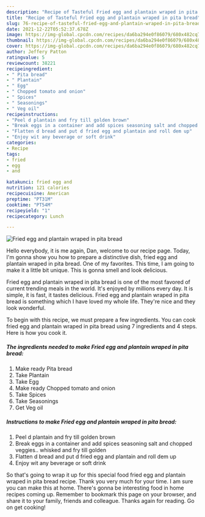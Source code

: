 ```yaml
---
description: "Recipe of Tasteful Fried egg and plantain wraped in pita bread"
title: "Recipe of Tasteful Fried egg and plantain wraped in pita bread"
slug: 76-recipe-of-tasteful-fried-egg-and-plantain-wraped-in-pita-bread
date: 2021-12-22T05:52:37.678Z
image: https://img-global.cpcdn.com/recipes/da6ba294e0f86079/680x482cq70/fried-egg-and-plantain-wraped-in-pita-bread-recipe-main-photo.jpg
thumbnail: https://img-global.cpcdn.com/recipes/da6ba294e0f86079/680x482cq70/fried-egg-and-plantain-wraped-in-pita-bread-recipe-main-photo.jpg
cover: https://img-global.cpcdn.com/recipes/da6ba294e0f86079/680x482cq70/fried-egg-and-plantain-wraped-in-pita-bread-recipe-main-photo.jpg
author: Jeffery Patton
ratingvalue: 5
reviewcount: 38221
recipeingredient:
- " Pita bread"
- " Plantain"
- " Egg"
- " Chopped tomato and onion"
- " Spices"
- " Seasonings"
- " Veg oil"
recipeinstructions:
- "Peel d plantain and fry till golden brown"
- "Break eggs in a container and add spices seasoning salt and chopped veggies.. whisked and fry till golden"
- "Flatten d bread and put d fried egg and plantain and roll dem up"
- "Enjoy wit any beverage or soft drink"
categories:
- Recipe
tags:
- fried
- egg
- and

katakunci: fried egg and 
nutrition: 121 calories
recipecuisine: American
preptime: "PT31M"
cooktime: "PT54M"
recipeyield: "1"
recipecategory: Lunch

---
```



![Fried egg and plantain wraped in pita bread](https://img-global.cpcdn.com/recipes/da6ba294e0f86079/680x482cq70/fried-egg-and-plantain-wraped-in-pita-bread-recipe-main-photo.jpg)

Hello everybody, it is me again, Dan, welcome to our recipe page. Today, I'm gonna show you how to prepare a distinctive dish, fried egg and plantain wraped in pita bread. One of my favorites. This time, I am going to make it a little bit unique. This is gonna smell and look delicious.



Fried egg and plantain wraped in pita bread is one of the most favored of current trending meals in the world. It's enjoyed by millions every day. It is simple, it is fast, it tastes delicious. Fried egg and plantain wraped in pita bread is something which I have loved my whole life. They're nice and they look wonderful.


To begin with this recipe, we must prepare a few ingredients. You can cook fried egg and plantain wraped in pita bread using 7 ingredients and 4 steps. Here is how you cook it.

<!--inarticleads1-->

##### The ingredients needed to make Fried egg and plantain wraped in pita bread:

1. Make ready  Pita bread
1. Take  Plantain
1. Take  Egg
1. Make ready  Chopped tomato and onion
1. Take  Spices
1. Take  Seasonings
1. Get  Veg oil




<!--inarticleads2-->

##### Instructions to make Fried egg and plantain wraped in pita bread:

1. Peel d plantain and fry till golden brown
1. Break eggs in a container and add spices seasoning salt and chopped veggies.. whisked and fry till golden
1. Flatten d bread and put d fried egg and plantain and roll dem up
1. Enjoy wit any beverage or soft drink




So that's going to wrap it up for this special food fried egg and plantain wraped in pita bread recipe. Thank you very much for your time. I am sure you can make this at home. There's gonna be interesting food in home recipes coming up. Remember to bookmark this page on your browser, and share it to your family, friends and colleague. Thanks again for reading. Go on get cooking!
